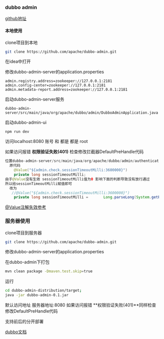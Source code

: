 ### dubbo admin

[github地址](https://github.com/apache/dubbo-admin)

#### 本地使用

clone项目到本地

```sh
git clone https://github.com/apache/dubbo-admin.git
```

在idea中打开 

修改dubbo-admin-server的application.properties

```properties
admin.registry.address=zookeeper://127.0.0.1:2181
admin.config-center=zookeeper://127.0.0.1:2181
admin.metadata-report.address=zookeeper://127.0.0.1:2181
```

启动dubbo-admin-server服务

```
dubbo-admin-server/src/main/java/org/apache/dubbo/admin/DubboAdminApplication.java
```

启动dubbo-admin-ui

```shell
npm run dev	
```

访问localhost:8080 账号 和 都是 都是 root

如果访问报错 **权限验证失败(401)**
检查修改拦截器DefaultPreHandle代码 

```java
位置dubbo-admin-server/src/main/java/org/apache/dubbo/admin/authentication/impl/DefaultPreHandle.java
  原代码
    @Value("${admin.check.sessionTimeoutMilli:3600000}")
    private long sessionTimeoutMilli;
由于@Value没有生效 sessionTimeoutMilli值为0 影响下面的判断导致没有放行通过
所以给sessionTimeoutMilli赋值即可
  改为
   //@Value("${admin.check.sessionTimeoutMilli:3600000}")
    private long sessionTimeoutMilli = 		 Long.parseLong(System.getProperty("admin.check.sessionTimeoutMilli", "3600000")); 
```

[@Value注解失效参考](https://www.cxyzjd.com/article/u013212754/102901436)

### 服务器使用

clone项目到服务器

```sh
git clone https://github.com/apache/dubbo-admin.git
```

修改dubbo-admin-server的application.properties

在dubbo-admin下打包

```sh
mvn clean package -Dmaven.test.skip=true
```

运行

```sh
cd dubbo-admin-distribution/target; 
java -jar dubbo-admin-0.1.jar
```

默认访问地址 服务器地址:8080
如果访问报错 **权限验证失败(401)**同样检查修改DefaultPreHandle代码 

支持前后的分开部署

[dubbo文档](https://dubbo.apache.org/docs/v2.7/admin/ops/introduction/)


